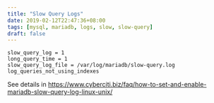 ```yaml
---
title: "Slow Query Logs"
date: 2019-02-12T22:47:36+08:00
tags: [mysql, mariadb, logs, slow, slow-query]
draft: false
---
```


```
slow_query_log = 1
long_query_time = 1
slow_query_log_file = /var/log/mariadb/slow-query.log
log_queries_not_using_indexes
```

See details in https://www.cyberciti.biz/faq/how-to-set-and-enable-mariadb-slow-query-log-linux-unix/
